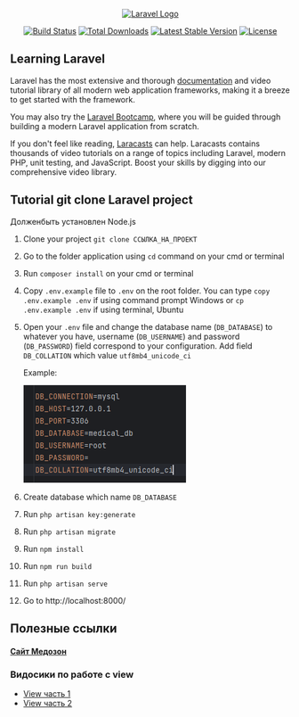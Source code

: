 <p align="center"><a href="https://laravel.com" target="_blank"><img src="https://raw.githubusercontent.com/laravel/art/master/logo-lockup/5%20SVG/2%20CMYK/1%20Full%20Color/laravel-logolockup-cmyk-red.svg" width="400" alt="Laravel Logo"></a></p>

<p align="center">
<a href="https://github.com/laravel/framework/actions"><img src="https://github.com/laravel/framework/workflows/tests/badge.svg" alt="Build Status"></a>
<a href="https://packagist.org/packages/laravel/framework"><img src="https://img.shields.io/packagist/dt/laravel/framework" alt="Total Downloads"></a>
<a href="https://packagist.org/packages/laravel/framework"><img src="https://img.shields.io/packagist/v/laravel/framework" alt="Latest Stable Version"></a>
<a href="https://packagist.org/packages/laravel/framework"><img src="https://img.shields.io/packagist/l/laravel/framework" alt="License"></a>
</p>


## Learning Laravel

Laravel has the most extensive and thorough [documentation](https://laravel.com/docs) and video tutorial library of all modern web application frameworks, making it a breeze to get started with the framework.

You may also try the [Laravel Bootcamp](https://bootcamp.laravel.com), where you will be guided through building a modern Laravel application from scratch.

If you don't feel like reading, [Laracasts](https://laracasts.com) can help. Laracasts contains thousands of video tutorials on a range of topics including Laravel, modern PHP, unit testing, and JavaScript. Boost your skills by digging into our comprehensive video library.


## Tutorial git clone Laravel project

Долженбыть установлен Node.js

1. Clone your project ``git clone ССЫЛКА_НА_ПРОЕКТ``
2. Go to the folder application using ``cd`` command on your cmd or terminal
3. Run ``composer install`` on your cmd or terminal
4. Copy ``.env.example`` file to ``.env`` on the root folder. You can type ``copy .env.example .env`` if using command prompt Windows or ``cp .env.example .env`` if using terminal, Ubuntu
5. Open your ``.env`` file and change the database name (``DB_DATABASE``) to whatever you have, username (``DB_USERNAME``) and password (``DB_PASSWORD``) field correspond to your configuration. Add field ``DB_COLLATION`` which value ``utf8mb4_unicode_ci``

   Example:

   ![img.png](img.png)
6. Create database which name ``DB_DATABASE``
7. Run ``php artisan key:generate``
8. Run ``php artisan migrate``
9. Run ``npm install``
10. Run ``npm run build``
11. Run ``php artisan serve``
12. Go to http://localhost:8000/


## Полезные ссылки

#### [Сайт Медозон ](https://ulmedozon.ru/)

### Видосики по работе с view
- [View часть 1](https://www.youtube.com/watch?v=ySSLtZJtvzI&list=PLd2_Os8Cj3t8pnG4ubQemoqnTwf0VFEtU&index=15)
- [View часть 2](https://www.youtube.com/watch?v=Hrldxy5_x4Y&list=PLd2_Os8Cj3t8pnG4ubQemoqnTwf0VFEtU&index=16)

